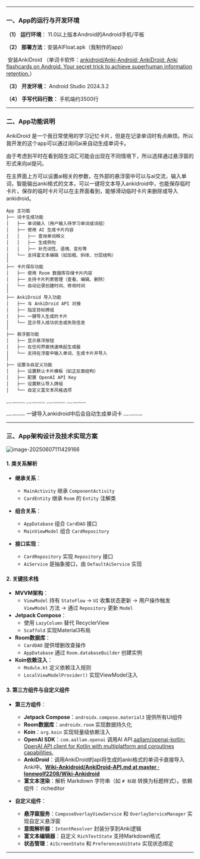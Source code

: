 
---

### **一、App的运行与开发环境**

**（1）** **运行环境**： 11.0以上版本Android的Android手机/平板

**（2）** **部署方法**：安装AIFloat.apk（我制作的app）

​                  	安装AnkiDroid （单词卡软件：[ankidroid/Anki-Android: AnkiDroid: Anki flashcards on Android. Your secret trick to achieve superhuman information retention.](https://github.com/ankidroid/Anki-Android)）

**（3）** **开发环境：** Android Studio 2024.3.2

**（4）** **手写代码行数：** 手机端约3500行




---

### **二、App功能说明**

AnkiDroid 是一个我日常使用的学习记忆卡片，但是在记录单词时有点麻烦。所以我开发的这个app可以通过询问ai来自动生成单词卡。

由于考虑到平时在看到陌生词汇可能会出现在不同情境下，所以选择通过悬浮窗的形式来向ai提问。

在主界面上方可以设置ai相关的参数，在外部的悬浮窗中可以与ai交流，输入单词，智能输出anki格式的文本，可以一键将文本导入ankidroid中，也能保存临时卡片，保存的临时卡片可以在主界面看到，能够滑动临时卡片来删除或导入ankidroid。

```
App 主功能
├── 词卡生成功能
│   ├── 单词输入（用户输入待学习单词或词组）
│   ├── 使用 AI 生成卡片内容
│   │   ├── 查询单词释义
│   │   ├── 生成例句
│   │   ├── 补充词性、语境、变形等
│   └── 支持富文本编辑（如加粗、斜体、分层结构）
│
├── 卡片保存功能
│   ├── 使用 Room 数据库存储卡片内容
│   ├── 支持卡片列表管理（查看、编辑、删除）
│   └── 自动记录创建时间、修改时间
│
├── AnkiDroid 导入功能
│   ├── 与 AnkiDroid API 对接
│   ├── 指定目标牌组
│   ├── 一键导入生成的卡片
│   └── 显示导入成功状态或失败信息
│
├── 悬浮窗功能
│   ├── 显示悬浮按钮
│   ├── 在任何界面快速唤起生成器
│   └── 支持在浮窗中输入单词、生成卡片并导入
│
├── 设置与自定义功能
│   ├── 设置默认卡片模板（如正反面结构）
│   ├── 配置 OpenAI API Key
│   ├── 设置默认导入牌组
│   └── 自定义富文本风格选项
```



<img src="https://raw.githubusercontent.com/SunJianBai/pictures/main/img/202506071925306.png" alt="image-20250607192526174" style="zoom: 25%;" />     <img src="https://raw.githubusercontent.com/SunJianBai/pictures/main/img/202506071925232.png" alt="image-20250607192543134" style="zoom:25%;" />    <img src="https://raw.githubusercontent.com/SunJianBai/pictures/main/img/202506071926981.png" alt="image-20250607192626671" style="zoom:25%;" />    <img src="https://raw.githubusercontent.com/SunJianBai/pictures/main/img/202506071926460.png" alt="image-20250607192657955" style="zoom:25%;" />

<img src="https://raw.githubusercontent.com/SunJianBai/pictures/main/img/202506071927789.png" alt="image-20250607192719595" style="zoom:25%;" />   一键导入ankidroid中后会自动生成单词卡  <img src="https://raw.githubusercontent.com/SunJianBai/pictures/main/img/202506071927508.png" alt="image-20250607192746392" style="zoom:25%;" />




---

### **三、App架构设计及技术实现方案**

![image-20250607111429166](https://raw.githubusercontent.com/SunJianBai/pictures/main/img/202506071114249.png)

#### 1. 类关系解析

- **继承关系**：
    - `MainActivity` 继承 `ComponentActivity`
    - `CardEntity` 继承 `Room` 的 `Entity` 注解类

- **组合关系**：
    - `AppDatabase` 组合 `CardDAO` 接口
    - `MainViewModel` 组合 `CardRepository`

- **接口实现**：
    - `CardRepository` 实现 `Repository` 接口
    - `AiService` 是抽象接口，由 `DefaultAiService` 实现

#### 2. 关键技术栈

- **MVVM架构**：
    - `ViewModel` 持有 `StateFlow` → `UI` 收集状态更新 → 用户操作触发 `ViewModel` 方法 → 通过 `Repository` 更新 `Model`
- **Jetpack Compose**：
    - 使用 `LazyColumn` 替代 RecyclerView
    - `Scaffold` 实现Material3布局
- **Room数据库**：
    - `CardDAO` 提供增删改查操作
    - `AppDatabase` 通过 `Room.databaseBuilder` 创建实例
- **Koin依赖注入**：
    - `Module.kt` 定义依赖注入规则
    - `LocalViewModelProvider()` 实现ViewModel注入

#### 3. 第三方组件与自定义组件

- **第三方组件**：
    - **Jetpack Compose**：`androidx.compose.material3` 提供所有UI组件
    - **Room数据库**：`androidx.room` 实现数据持久化
    - **Koin**：`org.koin` 实现轻量级依赖注入
    - **OpenAI SDK**：`com.aallam.openai` 调用AI API.[aallam/openai-kotlin: OpenAI API client for Kotlin with multiplatform and coroutines capabilities.](https://github.com/Aallam/openai-kotlin)
    - **AnkiDroid**：调用AnkiDroid的api将生成的anki格式的单词卡直接导入Anki中。[**Wiki-Ankidroid/AnkiDroid-API.md at master · lonewolf2208/Wiki-Ankidroid**](https://github.com/lonewolf2208/Wiki-Ankidroid/blob/master/AnkiDroid-API.md)
    - **富文本渲染**：解析 Markdown 字符串（如 `# 标题` 转换为标题样式）。依赖组件： richeditor

- **自定义组件**：
    - **悬浮窗服务**：`ComposeOverlayViewService` 和 `OverlayServiceManager` 实现自定义悬浮窗
    - **意图解析器**：`IntentResolver` 封装分享到Anki逻辑
    - **富文本编辑器**：自定义 `RichTextState` 支持Markdown格式
    - **状态管理**：`AiScreenState` 和 `PreferencesUiState` 实现状态绑定

---
